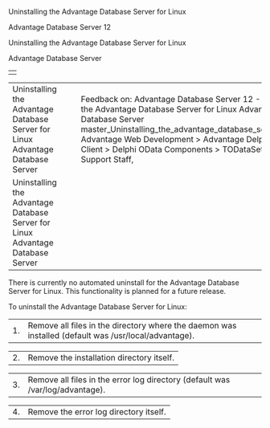 Uninstalling the Advantage Database Server for Linux




Advantage Database Server 12  

Uninstalling the Advantage Database Server for Linux

Advantage Database Server

|  |
| --- |
|  |

|  |  |  |  |  |
| --- | --- | --- | --- | --- |
| Uninstalling the Advantage Database Server for Linux  Advantage Database Server |  |  | Feedback on: Advantage Database Server 12 - Uninstalling the Advantage Database Server for Linux Advantage Database Server master\_Uninstalling\_the\_advantage\_database\_server\_for\_linux Advantage Web Development > Advantage Delphi OData Client > Delphi OData Components > TODataSet / Dear Support Staff, |  |
| Uninstalling the Advantage Database Server for Linux  Advantage Database Server |  |  |  |  |

There is currently no automated uninstall for the Advantage Database Server for Linux. This functionality is planned for a future release.

To uninstall the Advantage Database Server for Linux:

|  |  |
| --- | --- |
| 1. | Remove all files in the directory where the daemon was installed (default was /usr/local/advantage). |

|  |  |
| --- | --- |
| 2. | Remove the installation directory itself. |

|  |  |
| --- | --- |
| 3. | Remove all files in the error log directory (default was /var/log/advantage). |

|  |  |
| --- | --- |
| 4. | Remove the error log directory itself. |